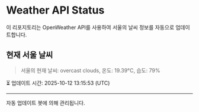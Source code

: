 
# Weather API Status

이 리포지토리는 OpenWeather API를 사용하여 서울의 날씨 정보를 자동으로 업데이트합니다.

## 현재 서울 날씨
> 서울의 현재 날씨: overcast clouds, 온도: 19.39°C, 습도: 79%

⏳ 업데이트 시간: 2025-10-12 13:15:53 (UTC)

---
자동 업데이트 봇에 의해 관리됩니다.
